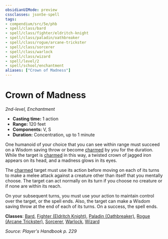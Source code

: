 ```yaml
---
obsidianUIMode: preview
cssclasses: json5e-spell
tags:
- compendium/src/5e/phb
- spell/class/bard
- spell/class/fighter/eldritch-knight
- spell/class/paladin/oathbreaker
- spell/class/rogue/arcane-trickster
- spell/class/sorcerer
- spell/class/warlock
- spell/class/wizard
- spell/level/2
- spell/school/enchantment
aliases: ["Crown of Madness"]
---
```

# Crown of Madness
*2nd-level, Enchantment*  

- **Casting time:** 1 action
- **Range:** 120 feet
- **Components:** V, S
- **Duration:** Concentration, up to 1 minute

One humanoid of your choice that you can see within range must succeed on a Wisdom saving throw or become [charmed](/compendium/rules/conditions.md#charmed) by you for the duration. While the target is [charmed](/compendium/rules/conditions.md#charmed) in this way, a twisted crown of jagged iron appears on its head, and a madness glows in its eyes.

The [charmed](/compendium/rules/conditions.md#charmed) target must use its action before moving on each of its turns to make a melee attack against a creature other than itself that you mentally choose. The target can act normally on its turn if you choose no creature or if none are within its reach.

On your subsequent turns, you must use your action to maintain control over the target, or the spell ends. Also, the target can make a Wisdom saving throw at the end of each of its turns. On a success, the spell ends.

**Classes**: [Bard](/compendium/classes/bard.md), [Fighter (Eldritch Knight)](/compendium/classes/fighter-eldritch-knight.md), [Paladin (Oathbreaker)](/compendium/classes/paladin-oathbreaker.md), [Rogue (Arcane Trickster)](/compendium/classes/rogue-arcane-trickster.md), [Sorcerer](/compendium/classes/sorcerer.md), [Warlock](/compendium/classes/warlock.md), [Wizard](/compendium/classes/wizard.md)

*Source: Player's Handbook p. 229*